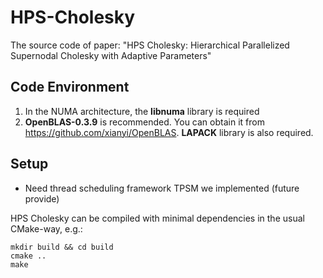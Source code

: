 # HPS-Cholesky
The source code of paper: "HPS Cholesky: Hierarchical Parallelized Supernodal Cholesky with Adaptive Parameters"

## Code Environment

1. In the NUMA architecture, the **libnuma** library is required
2. **OpenBLAS-0.3.9** is recommended. You can obtain it from https://github.com/xianyi/OpenBLAS. **LAPACK** library is also required.

## Setup

- Need thread scheduling framework TPSM we implemented (future provide)

HPS Cholesky can be compiled with minimal dependencies in the usual CMake-way, e.g.:

```
mkdir build && cd build
cmake ..
make
```









